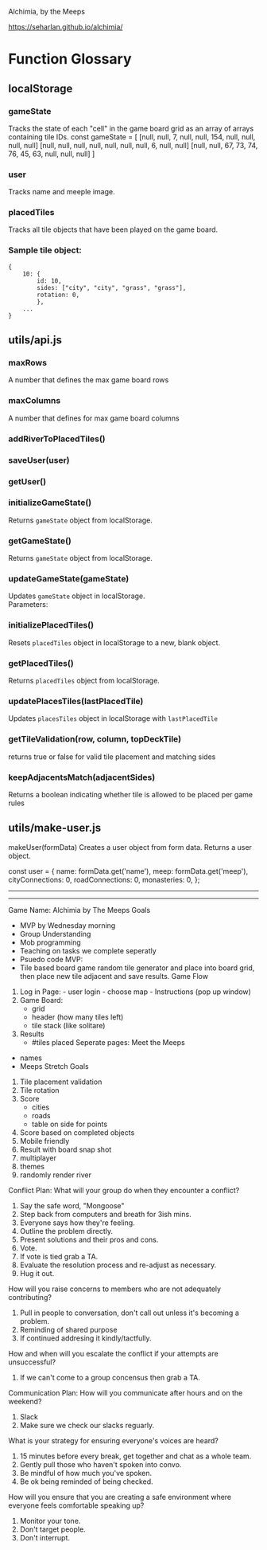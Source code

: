 Alchimia, by the Meeps

https://seharlan.github.io/alchimia/

# Function Glossary

## localStorage

### gameState
Tracks the state of each "cell" in the game board grid as an array of arrays containing tile IDs.
const gameState = 
[
   [null, null, 7, null, null, 154, null, null, null, null]
   [null, null, null, null, null, null, null, 6, null, null]
   [null, null, 67, 73, 74, 76, 45, 63, null, null, null]
                                                             ]
### user 
Tracks name and meeple image.

### placedTiles
Tracks all tile objects that have been played on the game board. 

### Sample tile object:
```
{
    10: { 
        id: 10, 
        sides: ["city", "city", "grass", "grass"], 
        rotation: 0,
        }, 
    ...
}
```

## utils/api.js

### maxRows
A number that defines the max game board rows

### maxColumns
A number that defines for max game board columns

### addRiverToPlacedTiles()

### saveUser(user)

### getUser()

### initializeGameState()
Returns `gameState` object from localStorage.

### getGameState()
Returns `gameState` object from localStorage.

### updateGameState(gameState)
Updates `gameState` object in localStorage.<br>
Parameters: 

### initializePlacedTiles()
Resets `placedTiles` object in localStorage to a new, blank object.

### getPlacedTiles()
Returns `placedTiles` object from localStorage.

### updatePlacesTiles(lastPlacedTile)
Updates `placesTiles` object in localStorage with `lastPlacedTile` 

### getTileValidation(row, column, topDeckTile)
returns true or false for valid tile placement and matching sides

### keepAdjacentsMatch(adjacentSides)
Returns a boolean indicating whether tile is allowed to be placed per game rules
 


## utils/make-user.js
makeUser(formData)
Creates a user object from form data.
Returns a user object.

const user = {
        name: formData.get('name'),
        meep: formData.get('meep'), 
        cityConnections: 0,
        roadConnections: 0, 
        monasteries: 0,
    };
***
***


Game Name: Alchimia
    by The Meeps
Goals
- MVP by Wednesday morning
- Group Understanding
- Mob programming
- Teaching on tasks we complete seperatly
- Psuedo code
MVP:
- Tile based board game random tile generator
and place into board grid, then place new
tile adjacent and save results.
Game Flow
1.   Log in Page:
    - user login
    - choose map
    - Instructions (pop up window)
2.  Game Board:
    - grid
    - header (how many tiles left)
    - tile stack (like solitare)
3.  Results
    - #tiles placed
Seperate pages:
Meet the Meeps
- names
- Meeps
Stretch Goals
1. Tile placement validation
2. Tile rotation
3. Score
    - cities
    - roads
    - table on side for points
4. Score based on completed objects
5. Mobile friendly
6. Result with board snap shot
7. multiplayer
8. themes
9. randomly render river


Conflict Plan:
What will your group do when they encounter a conflict?
1. Say the safe word, "Mongoose"
2. Step back from computers and breath for 3ish mins.
3. Everyone says how they're feeling. 
4. Outline the problem directly.
5. Present solutions and their pros and cons.
6. Vote.
7. If vote is tied grab a TA.
8. Evaluate the resolution process and re-adjust as necessary.
9. Hug it out.

How will you raise concerns to members who are not adequately contributing?
1. Pull in people to conversation, don't call out unless it's becoming a problem.
1. Reminding of shared purpose
1. If continued addresing it kindly/tactfully.

How and when will you escalate the conflict if your attempts are unsuccessful?
1. If we can't come to a group concensus then grab a TA.



Communication Plan:
How will you communicate after hours and on the weekend?
1. Slack
2. Make sure we check our slacks reguarly.

What is your strategy for ensuring everyone's voices are heard?
1. 15 minutes before every break, get together and chat as a whole team.
1. Gently pull those who haven't spoken into convo.
1. Be mindful of how much you've spoken.
1. Be ok being reminded of being checked.

How will you ensure that you are creating a safe environment where everyone feels comfortable speaking up?
1. Monitor your tone.
1. Don't target people. 
1. Don't interrupt. 

